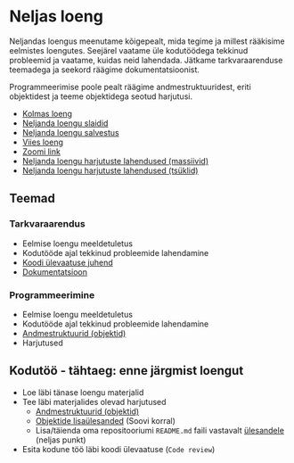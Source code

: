 # Neljas loeng

Neljandas loengus meenutame kõigepealt, mida tegime ja millest rääkisime eelmistes loengutes. Seejärel vaatame üle kodutöödega tekkinud probleemid ja vaatame, kuidas neid lahendada. Jätkame tarkvaraarenduse teemadega ja seekord räägime dokumentatsioonist.

Programmeerimise poole pealt räägime andmestruktuuridest, eriti objektidest ja teeme objektidega seotud harjutusi.

- [Kolmas loeng](../Lesson-03/README.md)
- [Neljanda loengu slaidid](Slides.md)
- [Neljanda loengu salvestus]()
- [Viies loeng](../Lesson-05/README.md)
- [Zoomi link]()
- [Neljanda loengu harjutuste lahendused (massiivid)](../../../Subjects/Programming-Basics/Solutions/Arrays/README.md)
- [Neljanda loengu harjutuste lahendused (tsüklid)](../../../Subjects/Programming-Basics/Solutions/Loops/README.md)

## Teemad

### Tarkvaraarendus

- Eelmise loengu meeldetuletus
- Kodutööde ajal tekkinud probleemide lahendamine
- [Koodi ülevaatuse juhend](../../../Subjects/Software-Development/Topics/Code-Review-Guide/README.md)
- [Dokumentatsioon](../../../Subjects/Software-Development/Topics/Documentation/README.md)

### Programmeerimine

- Eelmise loengu meeldetuletus
- Kodutööde ajal tekkinud probleemide lahendamine
- [Andmestruktuurid (objektid)](../../../Subjects/Programming-Basics/Topics/Data-Structures/README.md#objekt)
- Harjutused

## Kodutöö - tähtaeg: enne järgmist loengut

- Loe läbi tänase loengu materjalid
- Tee läbi materjalides olevad harjutused
  - [Andmestruktuurid (objektid)](../../../Subjects/Programming-Basics/Topics/Data-Structures/README.md#harjutused)
  - [Objektide lisaülesanded](../../../Subjects/Programming-Basics/Topics/Data-Structures/Exercises-Objects.md) (Soovi korral)
  - Lisa/täienda oma repositooriumi `README.md` faili vastavalt [ülesandele](../../../Subjects/Software-Development/Topics/Documentation/README.md#harjutused) (neljas punkt)
- Esita kodune töö läbi koodi ülevaatuse (`Code review`)
